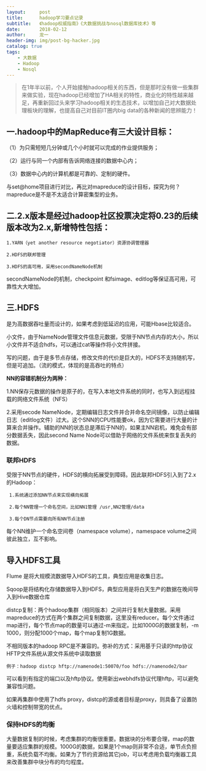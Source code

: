 ```yaml
---
layout:     post
title:      hadoop学习要点记录
subtitle:   《hadoop权威指南》《大数据挑战与nosql数据库技术》等
date:       2018-02-12
author:     龙一
header-img: img/post-bg-hacker.jpg
catalog: true
tags:
    - 大数据
    - Hadoop
    - Nosql
---
```




> 在1年半以前，个人开始接触hadoop相关的东西，但是那时没有做一些集群来做实验，现在hadoop已经增加了HA相关的特性，商业化的特性越来越足，再重新回过头来学习hadoop相关的生态技术，以增加自己对大数据处理板块的理解，也提高自己对目前IT圈内big data的各种新闻的思辨能力！

## 一.hadoop中的MapReduce有三大设计目标：

（1）为只需短短几分钟或几个小时就可以完成的作业提供服务；

（2）运行与同一个内部有告诉网络连接的数据中心内；

（3）数据中心内的计算机都是可靠的、定制的硬件。


与set@home项目进行对比，再比对mapreduce的设计目标，探究为何？mapreduce是不是不太适合计算密集型的业务。

## 二.2.x版本是经过hadoop社区投票决定将0.23的后续版本改为2.x,新增特性包括：
 
    1.YARN（yet another resource negotiator）资源协调管理器
    
    2.HDFS的联邦管理

    3.HDFS的高可用，采用secondNameNode机制

secondNameNode的机制，checkpoint 和fsimage、editlog等保证高可用，可靠性大大增加。

## 三.HDFS 

是为高数据吞吐量而设计的，如果考虑到低延迟的应用，可能Hbase比较适合。

小文件，由于NameNode管理文件信息元数据，受限于NN节点内存的大小，所以小文件并不适合hdfs，可以通过cat等操作将小文件拼接。

写的问题，由于是多节点存储，修改文件的代价是巨大的，HDFS不支持随机写，但是可追加。（流的模式，体现的是高吞吐的特点）

**NN的容错机制分为两种：**

1.NN保存元数据的操作是原子的，在写入本地文件系统的同时，也写入到远程挂载的网络文件系统（NFS）

2.采用secode NameNode，定期编辑日志文件并合并命名空间镜像，以防止编辑日志（editlog文件）过大。这个SNN的CPU性能要ok，因为它需要进行大量的计算来合并操作。辅助的NN的状态总是滞后于NN的，如果主NN宕机，难免会有部分数据丢失，因此second Name Node可以借助于网络的文件系统来恢复丢失的数据。

### 联邦HDFS

受限于NN节点的硬件，HDFS的横向拓展受到障碍。因此联邦HDFS引入到了2.x的Hadoop：

	 1.系统通过添加NN节点来实现横向拓展
	
	 2.每个NN管理一个命名空间，比如NN1管理 /usr,NN2管理/data
	
	 3.每个DN节点需要向所有NN节点注册

每个NN维护一个命名空间卷（namespace volume），namespace volume之间彼此独立，互不影响。

## 导入HDFS工具

Flume 是将大规模流数据导入HDFS的工具，典型应用是收集日志。

Sqoop是将结构化存储数据导入到HDFS，典型应用是将白天生产的数据在晚间导入到Hive数据仓库

distcp复制：两个hadoop集群（相同版本）之间并行复制大量数据。采用mapreduce的方式在两个集群之间复制数据，这里没有reducer。每个文件通过map进行，每个节点map的数量可以通过-m来指定。比如1000G的数据复制，-m 1000，则分配1000个map，每个map复制1G数据。

不相同版本的hadoop RPC是不兼容的。弥补的方式：采用基于只读的http协议HFTP文件系统从源文件系统中读取数据

    例子：hadoop distcp hftp://namenode1:50070/foo hdfs://namenode2/bar

可以看到有指定的端口以及hftp协议。使用新出webhdfs协议代理hftp，可以避免兼容性问题。

如果再集群中使用了hdfs proxy，distcp的源或者目标是proxy，则具备了设置防火墙和控制带宽的优点。

### 保持HDFS的均衡

大量数据复制的时候，考虑集群的均衡很重要。数据块的分布要合理，map的数量要适应集群的规模。1000G的数据，如果是1个map则非常不合适，单节点负担重，系统负载不均衡。如果为了节约资源给其它job，可以考虑用负载均衡器工具来改善集群中块分布的均匀程度。














